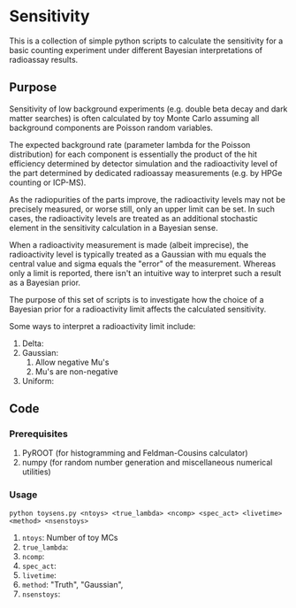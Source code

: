 # Sensitivity

This is a collection of simple python scripts to calculate the sensitivity for a basic counting experiment under different Bayesian interpretations of radioassay results.

## Purpose

Sensitivity of low background experiments (e.g. double beta decay and dark matter searches) is often calculated by toy Monte Carlo assuming all background components are Poisson random variables. 

The expected background rate (parameter lambda for the Poisson distribution) for each component is essentially the product of the hit efficiency determined by detector simulation and the radioactivity level of the part determined by dedicated radioassay measurements (e.g. by HPGe counting or ICP-MS).

As the radiopurities of the parts improve, the radioactivity levels may not be precisely measured, or worse still, only an upper limit can be set. In such cases, the radioactivity levels are treated as an additional stochastic element in the sensitivity calculation in a Bayesian sense. 

When a radioactivity measurement is made (albeit imprecise), the radioactivity level is typically treated as a Gaussian with mu equals the central value and sigma equals the "error" of the measurement. Whereas only a limit is reported, there isn't an intuitive way to interpret such a result as a Bayesian prior. 

The purpose of this set of scripts is to investigate how the choice of a Bayesian prior for a radioactivity limit affects the calculated sensitivity.

Some ways to interpret a radioactivity limit include:
1. Delta:
2. Gaussian:
   1. Allow negative Mu's
   2. Mu's are non-negative
3. Uniform:

## Code

### Prerequisites
1. PyROOT (for histogramming and Feldman-Cousins calculator)
2. numpy (for random number generation and miscellaneous numerical utilities)

### Usage
`python toysens.py <ntoys> <true_lambda> <ncomp> <spec_act> <livetime> <method> <nsenstoys>`

1. `ntoys`: Number of toy MCs
2. `true_lambda`: 
3. `ncomp`: 
4. `spec_act`:
5. `livetime`: 
6. `method`: "Truth", "Gaussian",
7. `nsenstoys`:
